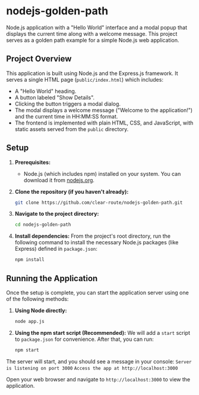 # nodejs-golden-path

Node.js application with a "Hello World" interface and a modal popup that displays the current time along with a welcome message. This project serves as a golden path example for a simple Node.js web application.

## Project Overview

This application is built using Node.js and the Express.js framework. It serves a single HTML page (`public/index.html`) which includes:

- A "Hello World" heading.
- A button labeled "Show Details".
- Clicking the button triggers a modal dialog.
- The modal displays a welcome message ("Welcome to the application!") and the current time in HH:MM:SS format.
- The frontend is implemented with plain HTML, CSS, and JavaScript, with static assets served from the `public` directory.

## Setup

1.  **Prerequisites:**

    - Node.js (which includes npm) installed on your system. You can download it from [nodejs.org](https://nodejs.org/).

2.  **Clone the repository (if you haven't already):**

    ```bash
    git clone https://github.com/clear-route/nodejs-golden-path.git
    ```

3.  **Navigate to the project directory:**

    ```bash
    cd nodejs-golden-path
    ```

4.  **Install dependencies:**
    From the project's root directory, run the following command to install the necessary Node.js packages (like Express) defined in `package.json`:
    ```bash
    npm install
    ```

## Running the Application

Once the setup is complete, you can start the application server using one of the following methods:

1.  **Using Node directly:**

    ```bash
    node app.js
    ```

2.  **Using the npm start script (Recommended):**
    We will add a `start` script to `package.json` for convenience. After that, you can run:
    ```bash
    npm start
    ```

The server will start, and you should see a message in your console:
`Server is listening on port 3000`
`Access the app at http://localhost:3000`

Open your web browser and navigate to `http://localhost:3000` to view the application.
